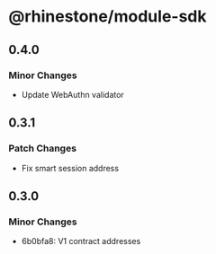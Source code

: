 # @rhinestone/module-sdk

## 0.4.0

### Minor Changes

- Update WebAuthn validator

## 0.3.1

### Patch Changes

- Fix smart session address

## 0.3.0

### Minor Changes

- 6b0bfa8: V1 contract addresses
